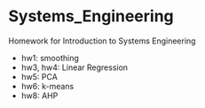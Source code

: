 # Systems_Engineering

Homework for Introduction to Systems Engineering

- hw1: smoothing
- hw3, hw4: Linear Regression
- hw5: PCA
- hw6: k-means
- hw8: AHP
